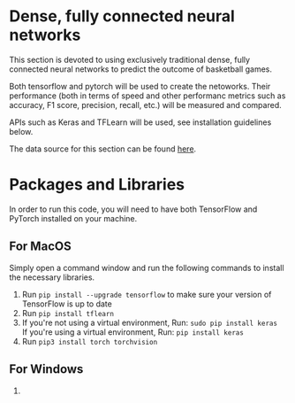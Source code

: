 # Dense, fully connected neural networks

This section is devoted to using exclusively traditional dense, fully connected neural networks to predict the outcome of basketball games. <br>

Both tensorflow and pytorch will be used to create the netoworks. Their performance (both in terms of speed and other performanc metrics such as accuracy, F1 score, precision, recall, etc.) will be measured and compared. <br>

APIs such as Keras and TFLearn will be used, see installation guidelines below. 



The data source for this section can be found [here](https://www.kaggle.com/ionaskel/nba-games-stats-from-2014-to-2018#nba.games.stats.csv). 

# Packages and Libraries

In order to run this code, you will need to have both TensorFlow and PyTorch installed on your machine. 

## For MacOS
Simply open a command window and run the following commands to install the necessary libraries. 

1. Run `pip install --upgrade tensorflow` to make sure your version of TensorFlow is up to date
2. Run `pip install tflearn` 
3. If you're not using a virtual environment, Run: `sudo pip install keras` <br> 
If you're using a virtual environment, Run: `pip install keras` 
4. Run `pip3 install torch torchvision` 

## For Windows

1. 
